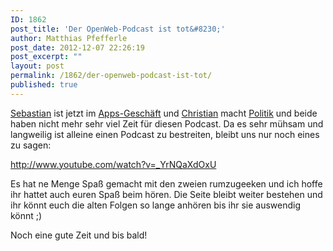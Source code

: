 ```yaml
---
ID: 1862
post_title: 'Der OpenWeb-Podcast ist tot&#8230;'
author: Matthias Pfefferle
post_date: 2012-12-07 22:26:19
post_excerpt: ""
layout: post
permalink: /1862/der-openweb-podcast-ist-tot/
published: true
---
```

<a href="https://twitter.com/pixelsebi">Sebastian</a> ist jetzt im <a href="http://thin.gs">Apps-Geschäft</a> und <a href="http://mrtopf.de/">Christian</a> macht <a href="http://mrtopf.de/blog/politik-politics/opennrw-antrag/">Politik</a> und beide haben nicht mehr sehr viel Zeit für diesen Podcast. Da es sehr mühsam und langweilig ist alleine einen Podcast zu bestreiten, bleibt uns nur noch eines zu sagen:

http://www.youtube.com/watch?v=_YrNQaXdOxU

Es hat ne Menge Spaß gemacht mit den zweien rumzugeeken und ich hoffe ihr hattet auch euren Spaß beim hören. Die Seite bleibt weiter bestehen und ihr könnt euch die alten Folgen so lange anhören bis ihr sie auswendig könnt ;)

Noch eine gute Zeit und bis bald!
